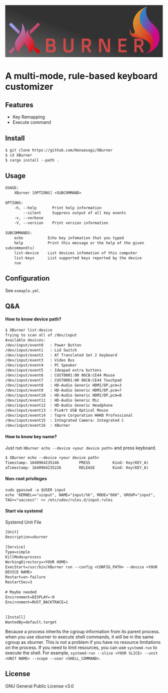 <img src="assets/xburner.png">

# A multi-mode, rule-based keyboard customizer

## Features

- Key Remapping
- Execute command

## Install

```
$ git clone https://github.com/Hanaasagi/XBurner
$ cd XBurner
$ cargo install --path .
```

## Usage

```
USAGE:
    XBurner [OPTIONS] <SUBCOMMAND>

OPTIONS:
    -h, --help       Print help information
        --silent     Suppress output of all key events
    -v, --verbose
    -V, --version    Print version information

SUBCOMMANDS:
    echo           Echo key infomation that you typed
    help           Print this message or the help of the given subcommand(s)
    list-device    List devices infomation of this computer
    list-keys      List supported keys reported by the device
    run
```

## Configuration

See `exmaple.yml`.

## Q&A

#### How to know device path?

```
$ XBurner list-device
Trying to scan all of /dev/input
Available devices:
/dev/input/event0   : Power Button
/dev/input/event1   : Lid Switch
/dev/input/event2   : AT Translated Set 2 keyboard
/dev/input/event3   : Video Bus
/dev/input/event4   : PC Speaker
/dev/input/event5   : Ideapad extra buttons
/dev/input/event6   : CUST0001:00 06CB:CE44 Mouse
/dev/input/event7   : CUST0001:00 06CB:CE44 Touchpad
/dev/input/event8   : HD-Audio Generic HDMI/DP,pcm=3
/dev/input/event9   : HD-Audio Generic HDMI/DP,pcm=7
/dev/input/event10  : HD-Audio Generic HDMI/DP,pcm=8
/dev/input/event11  : HD-Audio Generic Mic
/dev/input/event12  : HD-Audio Generic Headphone
/dev/input/event13  : PixArt USB Optical Mouse
/dev/input/event14  : Topre Corporation HHKB Professional
/dev/input/event15  : Integrated Camera: Integrated C
/dev/input/event16  : XBurner
```

#### How to know key name?

Just run `XBurner echo --device <your device path>` and press keyboard.

```
$ XBurner echo --device <your device path>
Timestamp: 1640964235146         PRESS          Kind: Key(KEY_A)
aTimestamp: 1640964235226        RELEASE        Kind: Key(KEY_A)
```

#### Non-root privileges

```
sudo gpasswd -a $USER input
echo 'KERNEL=="uinput", NAME="input/%k", MODE="660", GROUP="input", TAG+="uaccess"' >> /etc/udev/rules.d/input.rules
```

#### Start via systemd

Systemd Unit File

```
[Unit]
Description=xburner

[Service]
Type=simple
KillMode=process
WorkingDirectory=<YOUR HOME>
ExecStart=/usr/bin/XBurner run --config <CONFIG_PATH> --device <YOUR DEVICE NAME>
Restart=on-failure
RestartSec=3

# Maybe needed
Environment=DISPLAY=:0
Environment=RUST_BACKTRACE=1


[Install]
WantedBy=default.target
```

Because a process inherits the cgroup information from its parent process.
when you use xburner to execute shell commands, it will be in the same cgroup as xburner.
This is not a problem if you have no resource limitations on the process.
If you need to limit resources, you can use `systemd-run` to execute the shell.
For example, `systemd-run --slice <YOUR SLICE> --unit <UNIT NAME> --scope --user <SHELL_COMMAND>`.

## License

GNU General Public License v3.0
